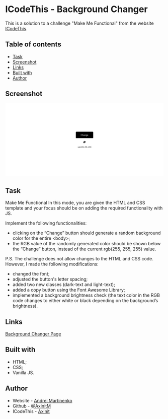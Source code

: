 # ICodeThis - Background Changer

This is a solution to a challenge "Make Me Functional" from the website [ICodeThis](https://icodethis.com/modes/functional/14).

## Table of contents
- [Task](#task)
- [Screenshot](#screenshot)
- [Links](#links)
- [Built with](#built-with)
- [Author](#author)

## Screenshot

![](screenshot.png)

## Task

Make Me Functional
In this mode, you are given the HTML and CSS template and your focus should be on adding the required functionality with JS.

Implement the following functionalities:

- clicking on the “Change” button should generate a random background color for the entire &lt;body&gt;;
- the RGB value of the randomly generated color should be shown below the “Change” button, instead of the current rgb(255, 255, 255) value.

P.S. The challenge does not allow changes to the HTML and CSS code. However, I made the following modifications:
- changed the font;
- adjusted the button's letter spacing;
- added two new classes (dark-text and light-text);
- added a copy button using the Font Awesome Library;
- implemented a background brightness check (the text color in the RGB code changes to either white or black depending on the background’s brightness).

## Links

[Background Changer Page](https://axinitm.github.io/ICodeThis-Background-Changer/)

## Built with

- HTML;
- CSS;
- Vanilla JS.

## Author

- Website - [Andrei Martinenko](https://www.frontender.biz)
- Github - [@AxinitM](https://github.com/AxinitM)
- ICodeThis - [Axinit](https://icodethis.com/Axinit)
